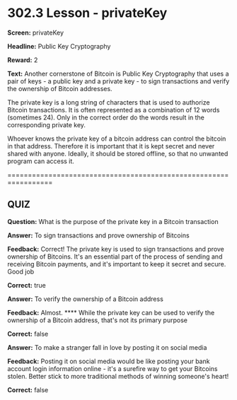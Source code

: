 # 302.3 Lesson - privateKey

**Screen:** privateKey

**Headline:** Public Key Cryptography

**Reward:** 2

**Text:** Another cornerstone of Bitcoin is Public Key Cryptography that uses a pair of keys - a public key and a private key - to sign transactions and verify the ownership of Bitcoin addresses.

The private key is a long string of characters that is used to authorize Bitcoin transactions. It is often represented as a combination of 12 words (sometimes 24). Only in the correct order do the words result in the corresponding private key.

Whoever knows the private key of a bitcoin address can control the bitcoin in that address. Therefore it is important that it is kept secret and never shared with anyone. Ideally, it should be stored offline, so that no unwanted program can access it. 


=================================================================

## QUIZ

**Question:** What is the purpose of the private key in a Bitcoin transaction


**Answer:** To sign transactions and prove ownership of Bitcoins

**Feedback:** Correct! The private key is used to sign transactions and prove ownership of Bitcoins. It&#x27;s an essential part of the process of sending and receiving Bitcoin payments, and it&#x27;s important to keep it secret and secure. Good job

**Correct:** true

**Answer:** To verify the ownership of a Bitcoin address

**Feedback:** Almost. **** While the private key can be used to verify the ownership of a Bitcoin address, that&#x27;s not its primary purpose

**Correct:** false

**Answer:** To make a stranger fall in love by posting it on social media

**Feedback:** Posting it on social media would be like posting your bank account login information online - it&#x27;s a surefire way to get your Bitcoins stolen. Better stick to more traditional methods of winning someone&#x27;s heart!

**Correct:** false


<figure><img src="../.gitbook/assets/302-03.png" alt=""><figcaption></figcaption></figure>

